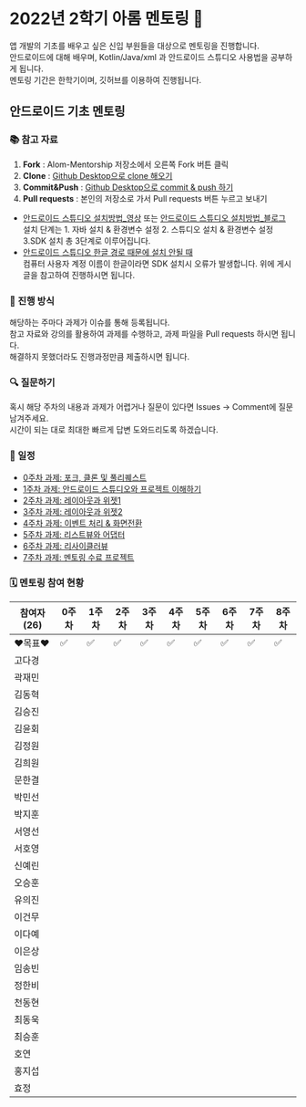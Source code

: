 # 2022년 2학기 아롬 멘토링 📗

앱 개발의 기초를 배우고 싶은 신입 부원들을 대상으로 멘토링을 진행합니다.  
안드로이드에 대해 배우며, Kotlin/Java/xml 과 안드로이드 스튜디오 사용법을 공부하게 됩니다.  
멘토링 기간은 한학기이며, 깃허브를 이용하여 진행됩니다.

## 안드로이드 기초 멘토링

### 📚 참고 자료

1. **Fork** : Alom-Mentorship 저장소에서 오른쪽 Fork 버튼 클릭
2. **Clone** : [Github Desktop으로 clone 해오기](https://hello-bryan.tistory.com/201)
3. **Commit&Push** : [Github Desktop으로 commit & push 하기](https://post.naver.com/viewer/postView.nhn?volumeNo=24624153&memberNo=42458017)
4. **Pull requests** : 본인의 저장소로 가서 Pull requests 버튼 누르고 보내기

-   [안드로이드 스튜디오 설치방법\_영상](https://youtu.be/UNKlX9J6m-A) 또는 [안드로이드 스튜디오 설치방법\_블로그](https://webnautes.tistory.com/1126)  
    설치 단계는 1. 자바 설치 & 환경변수 설정 2. 스튜디오 설치 & 환경변수 설정 3.SDK 설치 총 3단계로 이루어집니다.
-   [안드로이드 스튜디오 한글 경로 때문에 설치 안될 때](https://sohees.com/7126/)  
    컴퓨터 사용자 계정 이름이 한글이라면 SDK 설치시 오류가 발생합니다. 위에 게시글을 참고하여 진행하시면 됩니다.

### 📝 진행 방식

해당하는 주마다 과제가 이슈를 통해 등록됩니다.  
참고 자료와 강의를 활용하여 과제를 수행하고, 과제 파일을 Pull requests 하시면 됩니다.  
해결하지 못했더라도 진행과정만큼 제출하시면 됩니다.

### 🔍 질문하기

혹시 해당 주차의 내용과 과제가 어렵거나 질문이 있다면 Issues -> Comment에 질문 남겨주세요.  
시간이 되는 대로 최대한 빠르게 답변 도와드리도록 하겠습니다.

### 📌 일정

-   [0주차 과제: 포크, 클론 및 풀리퀘스트](https://github.com/alom-sejong/2022_2_AlomMentorship/blob/main/0%EC%A3%BC%EC%B0%A8/0%EC%A3%BC%EC%B0%A8%20%ED%95%99%EC%8A%B5%EC%9E%90%EB%A3%8C/How%20to%20pull%20request%20in%20github.pdf)
-   [1주차 과제: 안드로이드 스튜디오와 프로젝트 이해하기](https://github.com/alom-sejong/2022_2_AlomMentorship/blob/main/1%EC%A3%BC%EC%B0%A8/1%EC%A3%BC%EC%B0%A8%20%ED%95%99%EC%8A%B5%EC%9E%90%EB%A3%8C/1%EC%A3%BC%EC%B0%A8_%EC%95%88%EB%93%9C%EB%A1%9C%EC%9D%B4%EB%93%9C%20%ED%94%84%EB%A1%9C%EC%A0%9D%ED%8A%B8%20%EC%95%8C%EA%B8%B0.pdf)
-   [2주차 과제: 레이아웃과 위젯1](https://github.com/alom-sejong/2022_2_AlomMentorship/blob/main/2%EC%A3%BC%EC%B0%A8/2%EC%A3%BC%EC%B0%A8%20%ED%95%99%EC%8A%B5%EC%9E%90%EB%A3%8C/2%EC%9E%A5_%EB%A0%88%EC%9D%B4%EC%95%84%EC%9B%83_1.pdf)
-   [3주차 과제: 레이아웃과 위젯2](https://github.com/alom-sejong/2022_2_AlomMentorship/blob/main/3%EC%A3%BC%EC%B0%A8/3%EC%A3%BC%EC%B0%A8%20%ED%95%99%EC%8A%B5%EC%9E%90%EB%A3%8C/3%EC%A3%BC%EC%B0%A8_%ED%95%99%EC%8A%B5%EC%9E%90%EB%A3%8C.MD)
-   [4주차 과제: 이벤트 처리 & 화면전환](https://github.com/alom-sejong/2022_2_AlomMentorship/blob/main/4%EC%A3%BC%EC%B0%A8/4%EC%A3%BC%EC%B0%A8%20%ED%95%99%EC%8A%B5%EC%9E%90%EB%A3%8C/4%EC%A3%BC%EC%B0%A8_%ED%95%99%EC%8A%B5%EC%9E%90%EB%A3%8C.MD)
-   [5주차 과제: 리스트뷰와 어댑터](https://github.com/alom-sejong/2022_2_AlomMentorship)
-   [6주차 과제: 리사이클러뷰](https://github.com/alom-sejong/2022_2_AlomMentorship)
-   [7주차 과제: 멘토링 수료 프로젝트](https://github.com/alom-sejong/2022_2_AlomMentorship)

### 🗓 멘토링 참여 현황

| 참여자 (26) | 0주차              | 1주차              | 2주차              | 3주차              | 4주차              | 5주차              | 6주차              | 7주차              | 8주차              |
| ----------- | ------------------ | ------------------ | ------------------ | ------------------ | ------------------ | ------------------ | ------------------ | ------------------ | ------------------ |
| ❤목표❤      | :white_check_mark: | :white_check_mark: | :white_check_mark: | :white_check_mark: | :white_check_mark: | :white_check_mark: | :white_check_mark: | :white_check_mark: | :white_check_mark: |
| 고다경      |                    |                    |                    |                    |                    |                    |                    |                    |                    |
| 곽재민      |                    |                    |                    |                    |                    |                    |                    |                    |                    |
| 김동혁      |                    |                    |                    |                    |                    |                    |                    |                    |                    |
| 김승진      |                    |                    |                    |                    |                    |                    |                    |                    |                    |
| 김윤회      |                    |                    |                    |                    |                    |                    |                    |                    |                    |
| 김정원      |                    |                    |                    |                    |                    |                    |                    |                    |                    |
| 김희원      |                    |                    |                    |                    |                    |                    |                    |                    |                    |
| 문한결      |                    |                    |                    |                    |                    |                    |                    |                    |                    |
| 박민선      |                    |                    |                    |                    |                    |                    |                    |                    |                    |
| 박지훈      |                    |                    |                    |                    |                    |                    |                    |                    |                    |
| 서영선      |                    |                    |                    |                    |                    |                    |                    |                    |                    |
| 서호영      |                    |                    |                    |                    |                    |                    |                    |                    |                    |
| 신예린      |                    |                    |                    |                    |                    |                    |                    |                    |                    |
| 오승훈      |                    |                    |                    |                    |                    |                    |                    |                    |                    |
| 유의진      |                    |                    |                    |                    |                    |                    |                    |                    |                    |
| 이건무      |                    |                    |                    |                    |                    |                    |                    |                    |                    |
| 이다예      |                    |                    |                    |                    |                    |                    |                    |                    |                    |
| 이은상      |                    |                    |                    |                    |                    |                    |                    |                    |                    |
| 임송빈      |                    |                    |                    |                    |                    |                    |                    |                    |                    |
| 정한비      |                    |                    |                    |                    |                    |                    |                    |                    |                    |
| 천동현      |                    |                    |                    |                    |                    |                    |                    |                    |                    |
| 최동욱      |                    |                    |                    |                    |                    |                    |                    |                    |                    |
| 최승훈      |                    |                    |                    |                    |                    |                    |                    |                    |                    |
| 호연        |                    |                    |                    |                    |                    |                    |                    |                    |                    |
| 홍지섭      |                    |                    |                    |                    |                    |                    |                    |                    |                    |
| 효정        |                    |                    |                    |                    |                    |                    |                    |                    |                    |
